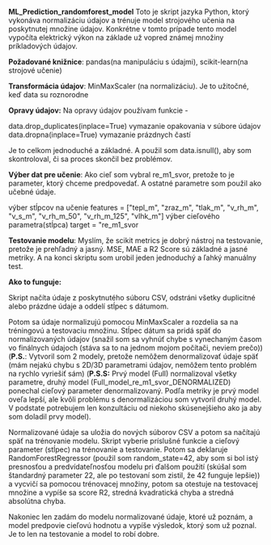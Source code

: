 **ML_Prediction_randomforest_model**
Toto je skript jazyka Python, ktorý vykonáva normalizáciu údajov a trénuje model strojového učenia na poskytnutej množine údajov. 
Konkrétne v tomto prípade tento model vypočíta elektrický výkon na základe už vopred známej množiny príkladových údajov.

**Požadované knižnice**: pandas(na manipuláciu s údajmi), scikit-learn(na strojové učenie)

**Transformácia údajov**: MinMaxScaler (na normalizáciu). Je to užitočné, keď data su roznorodne

**Opravy údajov:** Na opravy údajov používam funkcie -

data.drop_duplicates(inplace=True)
vymazanie opakovania v súbore údajov
data.dropna(inplace=True)
vymazanie prázdnych častí

Je to celkom jednoduché a základné. A použil som data.isnull(), aby som skontroloval, či sa proces skončil bez problémov.

**Výber dat pre učenie**: Ako cieľ som vybral re_m1_svor, pretože to je parameter, ktorý chceme predpovedať. A ostatné parametre som použil ako učebné údaje.

výber stĺpcov na učenie
features = ["tepl_m", "zraz_m", "tlak_m", "v_rh_m", "v_s_m", "v_rh_m_50", "v_rh_m_125", "vlhk_m"]
výber cieľového parametra(stĺpca)
target = "re_m1_svor

**Testovanie modelu**: Myslím, že scikit metrics je dobrý nástroj na testovanie, pretože je prehľadný a jasný. MSE, MAE a R2 Score sú základné a jasné metriky.
A na konci skriptu som urobil jeden jednoduchý a ľahký manuálny test.

**Ako to funguje:**

Skript načíta údaje z poskytnutého súboru CSV, odstráni všetky duplicitné alebo prázdne údaje a oddelí stĺpec s dátumom.

Potom sa údaje normalizujú pomocou MinMaxScaler a rozdelia sa na tréningovú a testovaciu množinu. 
Stĺpec dátum sa pridá späť do normalizovaných údajov 
(snažil som sa vyhnúť chybe s vynechaným časom vo finálnych údajoch (stáva sa to na jednom mojom počítači, neviem prečo)) 
(**P.S.**: Vytvoril som 2 modely, pretože nemôžem denormalizovať údaje späť (mám nejakú chybu s 2D/3D parametrami údajov, 
nemôžem tento problém na rychlo vyriešiť sám) 
(**P.S.S:** Prvý model (Full) normalizoval všetky parametre, druhý model (Full_model_re_m1_svor_DENORMALIZED) ponechal cieľový parameter denormalizovaný. 
Podľa metriky je prvý model oveľa lepší, ale kvôli problému s denormalizáciou som vytvoril druhý model. 
V podstate potrebujem len konzultáciu od niekoho skúsenejšieho ako ja aby som doladil prvy model).

Normalizované údaje sa uložia do nových súborov CSV a potom sa načítajú späť na trénovanie modelu. 
Skript vyberie príslušné funkcie a cieľový parameter (stĺpec) na trénovanie a testovanie.
Potom sa deklaruje RandomForestRegressor (použil som random_state=42, aby som si bol istý presnosťou a predvídateľnosťou modelu pri ďalšom použití 
(skúšal som štandardný parameter 22, ale po testovaní som zistil, že 42 funguje lepšie)) a vycvičí sa pomocou trénovacej množiny, 
potom sa otestuje na testovacej množine a vypíše sa score R2, stredná kvadratická chyba a stredná absolútna chyba.

Nakoniec len zadám do modelu normalizované údaje, ktoré už poznám, a model predpovie cieľovú hodnotu a vypíše výsledok,
ktorý som už poznal. Je to len na testovanie a model to robí dobre.
